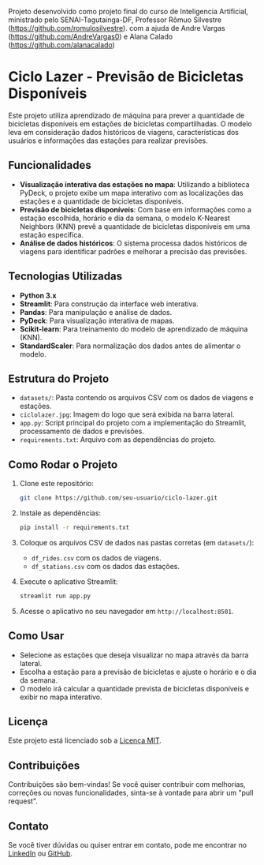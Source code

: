 Projeto desenvolvido como projeto final do curso de Inteligencia Artificial, ministrado pelo SENAI-Tagutainga-DF, Professor Rômuo Silvestre (https://github.com/romulosilvestre).
com a ajuda de Andre Vargas (https://github.com/AndreVargas0) e Alana Calado (https://github.com/alanacalado)

# Ciclo Lazer - Previsão de Bicicletas Disponíveis

Este projeto utiliza aprendizado de máquina para prever a quantidade de bicicletas disponíveis em estações de bicicletas compartilhadas. O modelo leva em consideração dados históricos de viagens, características dos usuários e informações das estações para realizar previsões.

## Funcionalidades

- **Visualização interativa das estações no mapa**: Utilizando a biblioteca PyDeck, o projeto exibe um mapa interativo com as localizações das estações e a quantidade de bicicletas disponíveis.
- **Previsão de bicicletas disponíveis**: Com base em informações como a estação escolhida, horário e dia da semana, o modelo K-Nearest Neighbors (KNN) prevê a quantidade de bicicletas disponíveis em uma estação específica.
- **Análise de dados históricos**: O sistema processa dados históricos de viagens para identificar padrões e melhorar a precisão das previsões.

## Tecnologias Utilizadas

- **Python 3.x**
- **Streamlit**: Para construção da interface web interativa.
- **Pandas**: Para manipulação e análise de dados.
- **PyDeck**: Para visualização interativa de mapas.
- **Scikit-learn**: Para treinamento do modelo de aprendizado de máquina (KNN).
- **StandardScaler**: Para normalização dos dados antes de alimentar o modelo.

## Estrutura do Projeto

- `datasets/`: Pasta contendo os arquivos CSV com os dados de viagens e estações.
- `ciclolazer.jpg`: Imagem do logo que será exibida na barra lateral.
- `app.py`: Script principal do projeto com a implementação do Streamlit, processamento de dados e previsões.
- `requirements.txt`: Arquivo com as dependências do projeto.

## Como Rodar o Projeto

1. Clone este repositório:
    ```bash
    git clone https://github.com/seu-usuario/ciclo-lazer.git
    ```

2. Instale as dependências:
    ```bash
    pip install -r requirements.txt
    ```

3. Coloque os arquivos CSV de dados nas pastas corretas (em `datasets/`):
    - `df_rides.csv` com os dados de viagens.
    - `df_stations.csv` com os dados das estações.

4. Execute o aplicativo Streamlit:
    ```bash
    streamlit run app.py
    ```

5. Acesse o aplicativo no seu navegador em `http://localhost:8501`.

## Como Usar

- Selecione as estações que deseja visualizar no mapa através da barra lateral.
- Escolha a estação para a previsão de bicicletas e ajuste o horário e o dia da semana.
- O modelo irá calcular a quantidade prevista de bicicletas disponíveis e exibir no mapa interativo.

## Licença

Este projeto está licenciado sob a [Licença MIT](LICENSE).

## Contribuições

Contribuições são bem-vindas! Se você quiser contribuir com melhorias, correções ou novas funcionalidades, sinta-se à vontade para abrir um "pull request".

## Contato

Se você tiver dúvidas ou quiser entrar em contato, pode me encontrar no [LinkedIn](https://www.linkedin.com/in/seu-perfil/) ou [GitHub](https://github.com/seu-usuario).
